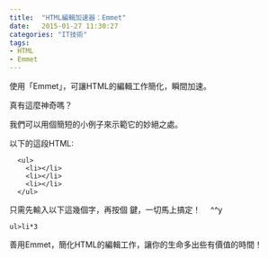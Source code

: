 ```yaml
---
title:  "HTML編輯加速器：Emmet"
date:   2015-01-27 11:30:27
categories: "IT技術"
tags:
- HTML
- Emmet
---
```

使用「Emmet」，可讓HTML的編輯工作簡化，瞬間加速。

真有這麼神奇嗎？
<!-- more -->

我們可以用個簡短的小例子來示範它的妙絕之處。

以下的這段HTML:

```
  <ul>
    <li></li>
    <li></li>
    <li></li>
  </ul>
```

只需先輸入以下這幾個字，再按個 <Tab> 鍵，一切馬上搞定！　  ^^y

```
ul>li*3
```

善用Emmet，簡化HTML的編輯工作，讓你的生命多出些有價值的時間！
